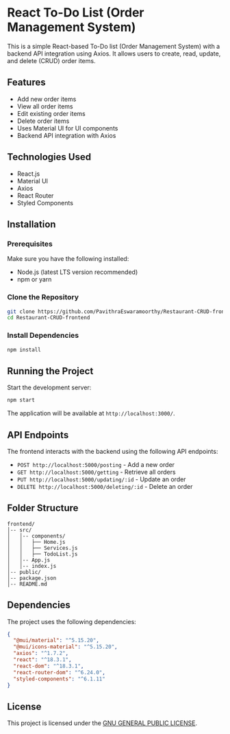 # React To-Do List (Order Management System)

This is a simple React-based To-Do list (Order Management System) with a backend API integration using Axios. It allows users to create, read, update, and delete (CRUD) order items.

## Features
- Add new order items
- View all order items
- Edit existing order items
- Delete order items
- Uses Material UI for UI components
- Backend API integration with Axios

## Technologies Used
- React.js
- Material UI
- Axios
- React Router
- Styled Components

## Installation

### Prerequisites
Make sure you have the following installed:
- Node.js (latest LTS version recommended)
- npm or yarn

### Clone the Repository
```sh
git clone https://github.com/PavithraEswaramoorthy/Restaurant-CRUD-frontend.git
cd Restaurant-CRUD-frontend
```

### Install Dependencies
```sh
npm install
```

## Running the Project
Start the development server:
```sh
npm start
```
The application will be available at `http://localhost:3000/`.

## API Endpoints
The frontend interacts with the backend using the following API endpoints:
- `POST http://localhost:5000/posting` - Add a new order
- `GET http://localhost:5000/getting` - Retrieve all orders
- `PUT http://localhost:5000/updating/:id` - Update an order
- `DELETE http://localhost:5000/deleting/:id` - Delete an order

## Folder Structure
```
frontend/
│-- src/
│   │-- components/
│   │   ├── Home.js
│   │   ├── Services.js
│   │   ├── TodoList.js
│   │-- App.js
│   │-- index.js
│-- public/
│-- package.json
│-- README.md
```

## Dependencies
The project uses the following dependencies:
```json
{
  "@mui/material": "^5.15.20",
  "@mui/icons-material": "^5.15.20",
  "axios": "^1.7.2",
  "react": "^18.3.1",
  "react-dom": "^18.3.1",
  "react-router-dom": "^6.24.0",
  "styled-components": "^6.1.11"
}
```


## License
This project is licensed under the [GNU GENERAL PUBLIC LICENSE](LICENSE).

